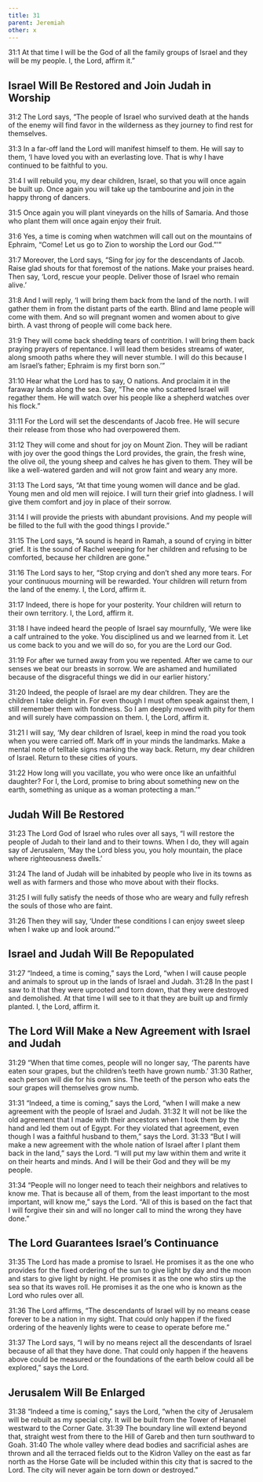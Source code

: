 ```yaml
---
title: 31
parent: Jeremiah
other: x
---
```



<a name="31:1">31:1</a> At that time I will be the God
of all the family groups of Israel
and they will be my people.
I, the Lord, affirm it.”

## Israel Will Be Restored and Join Judah in Worship

<a name="31:2">31:2</a> The Lord says,
“The people of Israel who survived
death at the hands of the enemy
will find favor in the wilderness
as they journey to find rest for themselves.

<a name="31:3">31:3</a> In a far-off land the Lord will manifest himself to them.
He will say to them, ‘I have loved you with an everlasting love.
That is why I have continued to be faithful to you.

<a name="31:4">31:4</a> I will rebuild you, my dear children, Israel,
so that you will once again be built up.
Once again you will take up the tambourine
and join in the happy throng of dancers.

<a name="31:5">31:5</a> Once again you will plant vineyards
on the hills of Samaria.
And those who plant them
will once again enjoy their fruit.

<a name="31:6">31:6</a> Yes, a time is coming
when watchmen will call out on the mountains of Ephraim,
“Come! Let us go to Zion
to worship the Lord our God.”’”

<a name="31:7">31:7</a> Moreover, the Lord says,
“Sing for joy for the descendants of Jacob.
Raise glad shouts for that foremost of the nations.
Make your praises heard.
Then say, ‘Lord, rescue your people.
Deliver those of Israel who remain alive.’

<a name="31:8">31:8</a> And I will reply, ‘I will bring them back from the land of the north.
I will gather them in from the distant parts of the earth.
Blind and lame people will come with them.
And so will pregnant women and women about to give birth.
A vast throng of people will come back here.

<a name="31:9">31:9</a> They will come back shedding tears of contrition.
I will bring them back praying prayers of repentance.
I will lead them besides streams of water,
along smooth paths where they will never stumble.
I will do this because I am Israel’s father;
Ephraim is my first born son.’”

<a name="31:10">31:10</a> Hear what the Lord has to say, O nations.
And proclaim it in the faraway lands along the sea.
Say, “The one who scattered Israel will regather them.
He will watch over his people like a shepherd watches over his flock.”

<a name="31:11">31:11</a> For the Lord will set the descendants of Jacob free.
He will secure their release from those who had overpowered them.

<a name="31:12">31:12</a> They will come and shout for joy on Mount Zion.
They will be radiant with joy over the good things the Lord provides,
the grain, the fresh wine, the olive oil,
the young sheep and calves he has given to them.
They will be like a well-watered garden
and will not grow faint and weary any more.

<a name="31:13">31:13</a> The Lord says, “At that time young women will dance and be glad.
Young men and old men will rejoice.
I will turn their grief into gladness.
I will give them comfort and joy in place of their sorrow.

<a name="31:14">31:14</a> I will provide the priests with abundant provisions.
And my people will be filled to the full with the good things I provide.”

<a name="31:15">31:15</a> The Lord says,
“A sound is heard in Ramah,
a sound of crying in bitter grief.
It is the sound of Rachel weeping for her children
and refusing to be comforted, because her children are gone.”

<a name="31:16">31:16</a> The Lord says to her,
“Stop crying
and don’t shed any more tears.
For your continuous mourning will be rewarded.
Your children will return from the land of the enemy.
I, the Lord, affirm it.

<a name="31:17">31:17</a> Indeed, there is hope for your posterity.
Your children will return to their own territory.
I, the Lord, affirm it.

<a name="31:18">31:18</a> I have indeed heard the people of Israel say mournfully,
‘We were like a calf untrained to the yoke.
You disciplined us and we learned from it.
Let us come back to you and we will do so,
for you are the Lord our God.

<a name="31:19">31:19</a> For after we turned away from you we repented.
After we came to our senses we beat our breasts in sorrow.
We are ashamed and humiliated
because of the disgraceful things we did in our earlier history.’

<a name="31:20">31:20</a> Indeed, the people of Israel are my dear children.
They are the children I take delight in.
For even though I must often speak against them,
I still remember them with fondness.
So I am deeply moved with pity for them
and will surely have compassion on them.
I, the Lord, affirm it.

<a name="31:21">31:21</a> I will say, ‘My dear children of Israel, keep in mind
the road you took when you were carried off.
Mark off in your minds the landmarks.
Make a mental note of telltale signs marking the way back.
Return, my dear children of Israel.
Return to these cities of yours.

<a name="31:22">31:22</a> How long will you vacillate,
you who were once like an unfaithful daughter?
For I, the Lord, promise to bring about something new on the earth,
something as unique as a woman protecting a man.’”

## Judah Will Be Restored

<a name="31:23">31:23</a> The Lord God of Israel who rules over all says,
“I will restore the people of Judah to their land and to their towns.
When I do, they will again say of Jerusalem,
‘May the Lord bless you, you holy mountain,
the place where righteousness dwells.’

<a name="31:24">31:24</a> The land of Judah will be inhabited by people who live in its towns
as well as with farmers and those who move about with their flocks.

<a name="31:25">31:25</a> I will fully satisfy the needs of those who are weary
and fully refresh the souls of those who are faint.

<a name="31:26">31:26</a> Then they will say, ‘Under these conditions I can enjoy sweet sleep
when I wake up and look around.’”

## Israel and Judah Will Be Repopulated

<a name="31:27">31:27</a> “Indeed, a time is coming,” says the Lord, “when I will cause people and animals to sprout up in the lands of Israel and Judah. <a name="31:28">31:28</a> In the past I saw to it that they were uprooted and torn down, that they were destroyed and demolished. At that time I will see to it that they are built up and firmly planted. I, the Lord, affirm it.

## The Lord Will Make a New Agreement with Israel and Judah

<a name="31:29">31:29</a> “When that time comes, people will no longer say, ‘The parents have eaten sour grapes, but the children’s teeth have grown numb.’ <a name="31:30">31:30</a> Rather, each person will die for his own sins. The teeth of the person who eats the sour grapes will themselves grow numb.

<a name="31:31">31:31</a> “Indeed, a time is coming,” says the Lord, “when I will make a new agreement with the people of Israel and Judah. <a name="31:32">31:32</a> It will not be like the old agreement that I made with their ancestors when I took them by the hand and led them out of Egypt. For they violated that agreement, even though I was a faithful husband to them,” says the Lord. <a name="31:33">31:33</a> “But I will make a new agreement with the whole nation of Israel after I plant them back in the land,” says the Lord. “I will put my law within them and write it on their hearts and minds. And I will be their God and they will be my people.

<a name="31:34">31:34</a> “People will no longer need to teach their neighbors and relatives to know me. That is because all of them, from the least important to the most important, will know me,” says the Lord. “All of this is based on the fact that I will forgive their sin and will no longer call to mind the wrong they have done.”

## The Lord Guarantees Israel’s Continuance

<a name="31:35">31:35</a> The Lord has made a promise to Israel.
He promises it as the one who provides for the fixed ordering
of the sun to give light by day and the moon and stars to give light by night.
He promises it as the one who stirs up the sea so that its waves roll.
He promises it as the one who is known as the Lord who rules over all.

<a name="31:36">31:36</a> The Lord affirms, “The descendants of Israel will by no means
cease forever to be a nation in my sight.
That could only happen if the fixed ordering of the heavenly lights
were to cease to operate before me.”

<a name="31:37">31:37</a> The Lord says, “I will by no means reject all the descendants of Israel
because of all that they have done.
That could only happen if the heavens above could be measured
or the foundations of the earth below could all be explored,”
says the Lord.

## Jerusalem Will Be Enlarged

<a name="31:38">31:38</a> “Indeed a time is coming,” says the Lord, “when the city of Jerusalem will be rebuilt as my special city. It will be built from the Tower of Hananel westward to the Corner Gate. <a name="31:39">31:39</a> The boundary line will extend beyond that, straight west from there to the Hill of Gareb and then turn southward to Goah. <a name="31:40">31:40</a> The whole valley where dead bodies and sacrificial ashes are thrown and all the terraced fields out to the Kidron Valley on the east as far north as the Horse Gate will be included within this city that is sacred to the Lord. The city will never again be torn down or destroyed.”